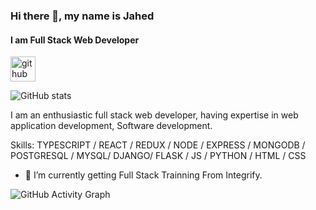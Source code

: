 ### Hi there 👋, my name is Jahed
#### I am Full Stack Web Developer


[<img src='https://cdn.jsdelivr.net/npm/simple-icons@3.0.1/icons/github.svg' alt='github' height='40'>](https://github.com/jahedurrahman125)  

![GitHub stats](https://github-readme-stats.vercel.app/api?username=jahedurrahman125&show_icons=true)  

I am an enthusiastic full stack web developer, having expertise in web application development, Software development.

Skills: TYPESCRIPT / REACT / REDUX / NODE / EXPRESS / MONGODB / POSTGRESQL / MYSQL/ DJANGO/ FLASK / JS / PYTHON / HTML / CSS 

- 🔭 I’m currently getting Full Stack Trainning From Integrify. 


![GitHub Activity Graph](https://activity-graph.herokuapp.com/graph?username=jahedurrahman125) 


